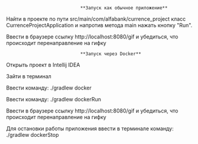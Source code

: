                                 **Запуск как обычное приложение**

Найти в проекте по пути src/main/com/alfabank/currence_project класс CurrenceProjectApplication и напротив метода main нажать кнопку "Run".

Ввести в браузере ссылку http://localhost:8080/gif и убедиться, что происходит перенаправление на гифку


                                **Запуск через Docker**

Открыть проект в Intellij IDEA

Зайти в терминал

Ввести команду: ./gradlew docker 

Ввести команду: ./gradlew dockerRun

Ввести в браузере ссылку http://localhost:8080/gif и убедиться, что происходит перенаправление на гифку

Для остановки работы приложения ввести в терминале команду: ./gradlew dockerStop